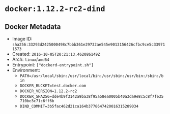 # `docker:1.12.2-rc2-dind`

## Docker Metadata

- Image ID: `sha256:33293d2425000498c7bbb361e29732ae545e9013156426cfbc9ce5c339711573`
- Created: `2016-10-05T20:21:13.462086149Z`
- Arch: `linux`/`amd64`
- Entrypoint: `["dockerd-entrypoint.sh"]`
- Environment:
  - `PATH=/usr/local/sbin:/usr/local/bin:/usr/sbin:/usr/bin:/sbin:/bin`
  - `DOCKER_BUCKET=test.docker.com`
  - `DOCKER_VERSION=1.12.2-rc2`
  - `DOCKER_SHA256=dde4b9f3142a9ba38f95a58ea0005b40a3da9e8c5c8f7fe35710be3c71c6ff6b`
  - `DIND_COMMIT=3b5fac462d21ca164b3778647420016315289034`
